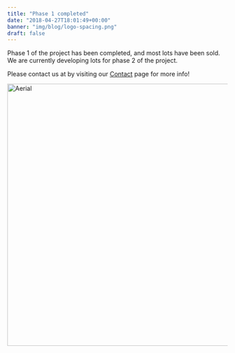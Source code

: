 ```yaml
---
title: "Phase 1 completed"
date: "2018-04-27T18:01:49+00:00"
banner: "img/blog/logo-spacing.png"
draft: false
---
```

Phase 1 of the project has been completed, and most lots have been sold.  
We are currently developing lots for phase 2 of the project.  

Please contact us at by visiting our [Contact](/contact) page for more info!


<img src="/img/works.png" alt="Aerial"
	title="A drone's view of the works" width="600"/>
